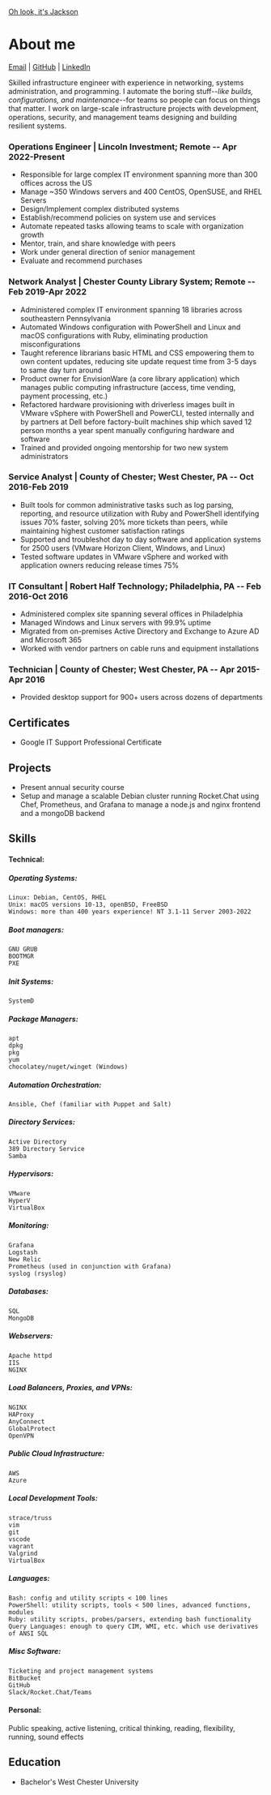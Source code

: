 [Oh look, it's Jackson](https://avatars.githubusercontent.com/u/42005615?v=4)

# About me
[Email](mailto:jackson@jacksonasmith.com) | [GitHub](https://github.com/jackson-asmith) | [LinkedIn](https://www.linkedin.com/in/jackson-a-smith/)

Skilled infrastructure engineer with experience in networking, systems administration, and programming. I automate the boring stuff--_like builds, configurations, and maintenance_--for teams so people can focus on things that matter. I work on large-scale infrastructure projects with development, operations, security, and management teams designing and building resilient systems.

### Operations Engineer | Lincoln Investment; Remote -- Apr 2022-Present

- Responsible for large complex IT environment spanning more than 300 offices across the US
- Manage ~350 Windows servers and 400 CentOS, OpenSUSE, and RHEL Servers
- Design/Implement complex distributed systems
- Establish/recommend policies on system use and services
- Automate repeated tasks allowing teams to scale with organization growth
- Mentor, train, and share knowledge with peers
- Work under general direction of senior management
- Evaluate and recommend purchases

### Network Analyst | Chester County Library System; Remote -- Feb 2019-Apr 2022

- Administered complex IT environment spanning 18 libraries across southeastern Pennsylvania
- Automated Windows configuration with PowerShell and Linux and macOS configurations with Ruby, eliminating production
misconfigurations
- Taught reference librarians basic HTML and CSS empowering them to own content updates, reducing site update request
time from 3-5 days to same day turn around
- Product owner for EnvisionWare (a core library application) which manages public computing infrastructure (access, time vending, payment processing, etc.)
- Refactored hardware provisioning with driverless images built in VMware vSphere with PowerShell and PowerCLI, tested
internally and by partners at Dell before factory-built machines ship which saved 12 person months a year spent manually
configuring hardware and software
- Trained and provided ongoing mentorship for two new system administrators

### Service Analyst | County of Chester; West Chester, PA -- Oct 2016-Feb 2019

- Built tools for common administrative tasks such as log parsing, reporting, and resource utilization with Ruby and PowerShell identifying issues 70% faster, solving 20% more tickets than peers, while maintaining highest customer satisfaction ratings
- Supported and troubleshot day to day software and application systems for 2500 users (VMware Horizon Client, Windows, and Linux)
- Tested software updates in VMware vSphere and worked with application owners reducing release times 75%

### IT Consultant | Robert Half Technology; Philadelphia, PA -- Feb 2016-Oct 2016
- Administered complex site spanning several offices in Philadelphia
- Managed Windows and Linux servers with 99.9% uptime
- Migrated from on-premises Active Directory and Exchange to Azure AD and Microsoft 365
- Worked with vendor partners on cable runs and equipment installations

### Technician | County of Chester; West Chester, PA -- Apr 2015-Apr 2016
- Provided desktop support for 900+ users across dozens of departments

## Certificates
- Google IT Support Professional Certificate

## Projects
- Present annual security course
- Setup and manage a scalable Debian cluster running Rocket.Chat using Chef, Prometheus, and Grafana to manage a node.js
and nginx frontend and a mongoDB backend

## Skills
#### Technical: 

##### Operating Systems:

    Linux: Debian, CentOS, RHEL 
    Unix: macOS versions 10-13, openBSD, FreeBSD
    Windows: more than 400 years experience! NT 3.1-11 Server 2003-2022

##### Boot managers:

    GNU GRUB
    BOOTMGR
    PXE

##### Init Systems:

    SystemD

##### Package Managers:

    apt
    dpkg
    pkg
    yum
    chocolatey/nuget/winget (Windows)

##### Automation Orchestration:

    Ansible, Chef (familiar with Puppet and Salt)

##### Directory Services:

    Active Directory
    389 Directory Service
    Samba

##### Hypervisors:

    VMware
    HyperV
    VirtualBox

##### Monitoring:

    Grafana
    Logstash
    New Relic
    Prometheus (used in conjunction with Grafana)
    syslog (rsyslog)

##### Databases:

    SQL
    MongoDB

##### Webservers:

    Apache httpd
    IIS
    NGINX

##### Load Balancers, Proxies, and VPNs:

    NGINX
    HAProxy
    AnyConnect
    GlobalProtect
    OpenVPN

##### Public Cloud Infrastructure:

    AWS
    Azure

##### Local Development Tools:

    strace/truss
    vim
    git
    vscode
    vagrant
    Valgrind
    VirtualBox

##### Languages:

    Bash: config and utility scripts < 100 lines
    PowerShell: utility scripts, tools < 500 lines, advanced functions, modules
    Ruby: utility scripts, probes/parsers, extending bash functionality
    Query Languages: enough to query CIM, WMI, etc. which use derivatives of ANSI SQL

##### Misc Software:

    Ticketing and project management systems
    BitBucket
    GitHub
    Slack/Rocket.Chat/Teams

#### Personal:
Public speaking, active listening, critical thinking, reading, flexibility, running, sound effects

## Education
- Bachelor's West Chester University
